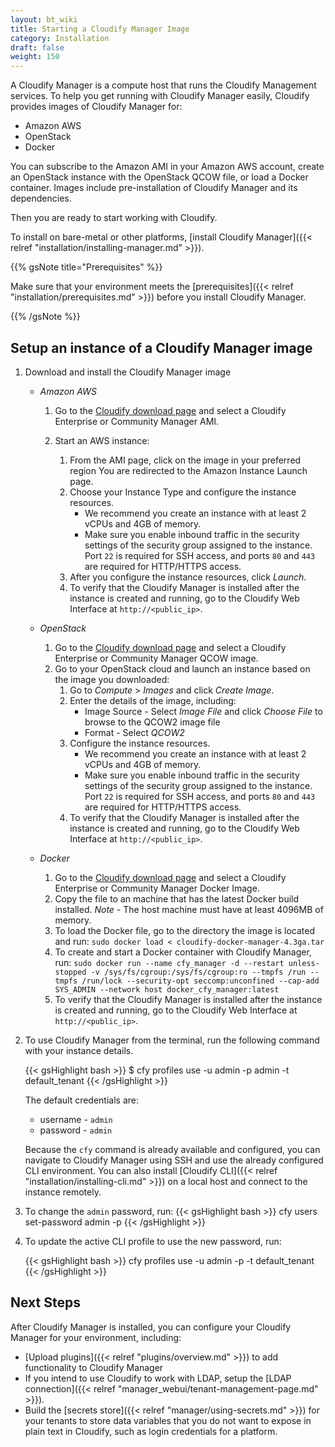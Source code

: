 ```yaml
---
layout: bt_wiki
title: Starting a Cloudify Manager Image
category: Installation
draft: false
weight: 150
---
```

A Cloudify Manager is a compute host that runs the Cloudify Management services. To help you get running with Cloudify Manager easily, Cloudify provides images of Cloudify Manager for:

* Amazon AWS
* OpenStack
* Docker

You can subscribe to the Amazon AMI in your Amazon AWS account,  create an OpenStack instance with the OpenStack QCOW file, or load a Docker container. Images include pre-installation of Cloudify Manager and its dependencies.

Then you are ready to start working with Cloudify.

To install on bare-metal or other platforms, [install Cloudify Manager]({{< relref "installation/installing-manager.md" >}}).

{{% gsNote title="Prerequisites" %}}

Make sure that your environment meets the [prerequisites]({{< relref "installation/prerequisites.md" >}}) before you install Cloudify Manager.

{{% /gsNote %}}

## Setup an instance of a Cloudify Manager image

1. Download and install the Cloudify Manager image

    * *Amazon AWS*

        1. Go to the [Cloudify download page](http://cloudify.co/download/) and select a Cloudify Enterprise or Community Manager AMI.
        1. Start an AWS instance:

            1. From the AMI page, click on the image in your preferred region
            You are redirected to the Amazon Instance Launch page.
            1. Choose your Instance Type and configure the instance resources.
                * We recommend you create an instance with at least 2 vCPUs and 4GB of memory.
                * Make sure you enable inbound traffic in the security settings of the security group assigned to the instance. Port `22` is required for SSH access, and ports `80` and `443` are required for HTTP/HTTPS access.
            1. After you configure the instance resources, click *Launch*.
            1. To verify that the Cloudify Manager is installed after the instance is created and running, go to the Cloudify Web Interface at `http://<public_ip>`.

    * *OpenStack*
        1. Go to the [Cloudify download page](http://cloudify.co/download/) and select a Cloudify Enterprise or Community Manager QCOW image.
        1. Go to your OpenStack cloud and launch an instance based on the image you downloaded:
            1. Go to *Compute* > *Images* and click *Create Image*.
            1. Enter the details of the image, including:
                * Image Source - Select *Image File* and click *Choose File* to browse to the QCOW2 image file
                * Format - Select *QCOW2*
            1. Configure the instance resources.
                * We recommend you create an instance with at least 2 vCPUs and 4GB of memory.
                * Make sure you enable inbound traffic in the security settings of the security group assigned to the instance. Port `22` is required for SSH access, and ports `80` and `443` are required for HTTP/HTTPS access.
            1. To verify that the Cloudify Manager is installed after the instance is created and running, go to the Cloudify Web Interface at `http://<public_ip>`.

    * *Docker*
        1. Go to the [Cloudify download page](http://cloudify.co/download/) and select a Cloudify Enterprise or Community Manager Docker Image.
        1. Copy the file to an machine that has the latest Docker build installed.
            *Note* - The host machine must have at least 4096MB of memory.
        1. To load the Docker file, go to the directory the image is located and run: `sudo docker load < cloudify-docker-manager-4.3ga.tar` 
        1. To create and start a Docker container with Cloudify Manager, run: `sudo docker run --name cfy_manager -d --restart unless-stopped -v /sys/fs/cgroup:/sys/fs/cgroup:ro --tmpfs /run --tmpfs /run/lock --security-opt seccomp:unconfined --cap-add SYS_ADMIN --network host docker_cfy_manager:latest`
        1. To verify that the Cloudify Manager is installed after the instance is created and running, go to the Cloudify Web Interface at `http://<public_ip>`.

1. To use Cloudify Manager from the terminal, run the following command with your instance details.

    {{< gsHighlight  bash  >}}
    $ cfy profiles use <manager-ip> -u admin -p admin -t default_tenant
    {{< /gsHighlight >}}

    The default credentials are:

    * username - ```admin```
    * password - ```admin```

    Because the `cfy` command is already available and configured, you can navigate to Cloudify Manager using SSH and use the already configured CLI environment. You can also install [Cloudify CLI]({{< relref "installation/installing-cli.md" >}}) on a local host and connect to the instance remotely.

1. To change the `admin` password, run:
    {{< gsHighlight  bash  >}}
    cfy users set-password admin -p <new-password>
    {{< /gsHighlight >}}

1. To update the active CLI profile to use the new password, run:

    {{< gsHighlight  bash  >}}
    cfy profiles use <manager-ip> -u admin -p <the-new-password> -t default_tenant
    {{< /gsHighlight >}}

## Next Steps

After Cloudify Manager is installed, you can configure your Cloudify Manager for your environment, including:

* [Upload plugins]({{< relref "plugins/overview.md" >}}) to add functionality to Cloudify Manager
* If you intend to use Cloudify to work with LDAP, setup the [LDAP connection]({{< relref "manager_webui/tenant-management-page.md" >}}).
* Build the [secrets store]({{< relref "manager/using-secrets.md" >}}) for your tenants to store data variables that you do not want to expose in plain text in Cloudify, such as login credentials for a platform.

